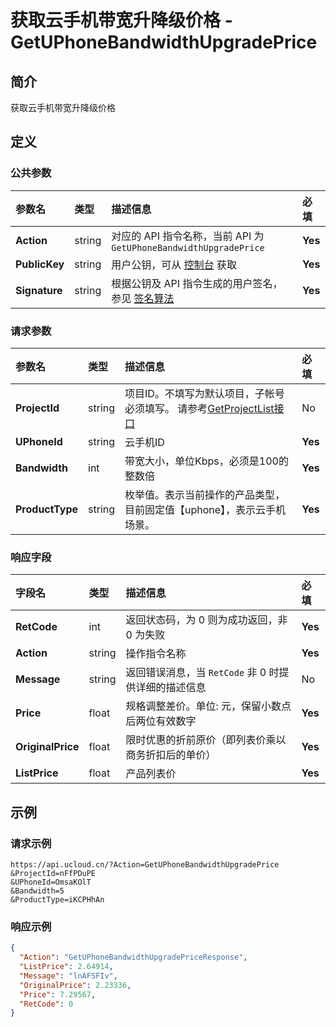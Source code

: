 # 获取云手机带宽升降级价格 - GetUPhoneBandwidthUpgradePrice

## 简介

获取云手机带宽升降级价格









## 定义

### 公共参数

| 参数名 | 类型 | 描述信息 | 必填 |
|:---|:---|:---|:---|
| **Action**     | string  | 对应的 API 指令名称，当前 API 为 `GetUPhoneBandwidthUpgradePrice`                        | **Yes** |
| **PublicKey**  | string  | 用户公钥，可从 [控制台](https://console.ucloud.cn/uapi/apikey) 获取                                             | **Yes** |
| **Signature**  | string  | 根据公钥及 API 指令生成的用户签名，参见 [签名算法](api/summary/signature.md)  | **Yes** |

### 请求参数

| 参数名 | 类型 | 描述信息 | 必填 |
|:---|:---|:---|:---|
| **ProjectId** | string | 项目ID。不填写为默认项目，子帐号必须填写。 请参考[GetProjectList接口](https://docs.ucloud.cn/api/summary/get_project_list) |No|
| **UPhoneId** | string | 云手机ID |**Yes**|
| **Bandwidth** | int | 带宽大小，单位Kbps，必须是100的整数倍 |**Yes**|
| **ProductType** | string | 枚举值。表示当前操作的产品类型，目前固定值【uphone】，表示云手机场景。 |**Yes**|

### 响应字段

| 字段名 | 类型 | 描述信息 | 必填 |
|:---|:---|:---|:---|
| **RetCode** | int | 返回状态码，为 0 则为成功返回，非 0 为失败 |**Yes**|
| **Action** | string | 操作指令名称 |**Yes**|
| **Message** | string | 返回错误消息，当 `RetCode` 非 0 时提供详细的描述信息 |No|
| **Price** | float | 规格调整差价。单位: 元，保留小数点后两位有效数字 |**Yes**|
| **OriginalPrice** | float | 限时优惠的折前原价（即列表价乘以商务折扣后的单价） |**Yes**|
| **ListPrice** | float | 产品列表价 |**Yes**|




## 示例

### 请求示例
    
```
https://api.ucloud.cn/?Action=GetUPhoneBandwidthUpgradePrice
&ProjectId=nFfPDuPE
&UPhoneId=OmsaKOlT
&Bandwidth=5
&ProductType=iKCPHhAn
```

### 响应示例
    
```json
{
  "Action": "GetUPhoneBandwidthUpgradePriceResponse",
  "ListPrice": 2.64914,
  "Message": "lnAFSFIv",
  "OriginalPrice": 2.23336,
  "Price": 7.29567,
  "RetCode": 0
}
```





